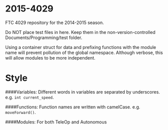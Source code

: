 2015-4029
=========

FTC 4029 repository for the 2014-2015 season. 

Do NOT place test files in here. Keep them in the non-version-controlled Documents/Programming/test folder.


Using a container struct for data and prefixing functions with the module name will prevent pollution of the global namespace. Although verbose, this will allow modules to be more independent. 

Style
=====
####Variables:
Different words in variables are separated by underscores. e.g. `int current_speed`. 

####Functions:
Function names are written with camelCase. e.g. `moveForward()`. 

####Modules:
For both TeleOp and Autonomous

